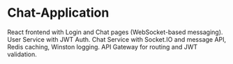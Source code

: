 # Chat-Application
React frontend with Login and Chat pages (WebSocket-based messaging).   User Service with JWT Auth.   Chat Service with Socket.IO and message API, Redis caching, Winston logging.   API Gateway for routing and JWT validation. 
